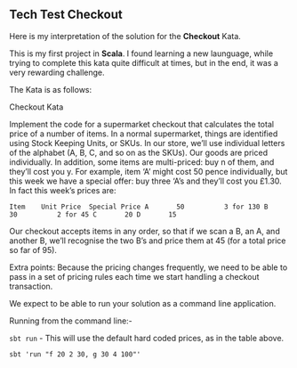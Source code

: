 ## Tech Test Checkout

Here is my interpretation of the solution for the **Checkout** Kata.

This is my first project in **Scala**. I found learning a new launguage, while trying to complete this kata quite difficult at times, but in the end, it was a very rewarding challenge.

The Kata is as follows:

Checkout Kata

Implement the code for a supermarket checkout that calculates the total price of a number of items. In a normal supermarket, things are identified using Stock Keeping Units, or SKUs. In our store, we’ll use individual letters of the alphabet (A, B, C, and so on as the SKUs). Our goods are priced individually. In addition, some items are multi-priced: buy n of them, and they’ll cost you y. For example, item ‘A’ might cost 50 pence individually, but this week we have a special offer: buy three ‘A’s and they’ll cost you £1.30. In fact this week’s prices are:

`Item    Unit Price  Special Price
A       50          3 for 130
B       30          2 for 45
C       20
D       15`

Our checkout accepts items in any order, so that if we scan a B, an A, and another B, we’ll recognise the two B’s and price them at 45 (for a total price so far of 95). 

Extra points: Because the pricing changes frequently, we need to be able to pass in a set of pricing rules each time we start handling a checkout transaction.

We expect to be able to run your solution as a command line application.

Running from the command line:-

`sbt run` - This will use the default hard coded prices, as in the table above.

`sbt 'run "f 20 2 30, g 30 4 100"'`

